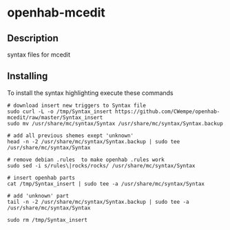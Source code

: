 # openhab-mcedit
## Description
syntax files for mcedit

## Installing

To install the syntax highlighting execute these commands

```
# download insert new triggers to Syntax file
sudo curl -L -o /tmp/Syntax_insert https://github.com/CWempe/openhab-mcedit/raw/master/Syntax_insert
sudo mv /usr/share/mc/syntax/Syntax /usr/share/mc/syntax/Syntax.backup

# add all previous shemes exept 'unknown'
head -n -2 /usr/share/mc/syntax/Syntax.backup | sudo tee /usr/share/mc/syntax/Syntax

# remove debian .rules  to make openhab .rules work
sudo sed -i s/rules\|rocks/rocks/ /usr/share/mc/syntax/Syntax

# insert openhab parts
cat /tmp/Syntax_insert | sudo tee -a /usr/share/mc/syntax/Syntax

# add 'unknown' part
tail -n -2 /usr/share/mc/syntax/Syntax.backup | sudo tee -a /usr/share/mc/syntax/Syntax

sudo rm /tmp/Syntax_insert

```
